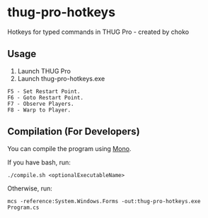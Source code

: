 # thug-pro-hotkeys

Hotkeys for typed commands in THUG Pro - created by choko

## Usage

1. Launch THUG Pro
2. Launch thug-pro-hotkeys.exe

```
F5 - Set Restart Point.
F6 - Goto Restart Point.
F7 - Observe Players.
F8 - Warp to Player.
```

## Compilation (For Developers)

You can compile the program using [Mono](http://www.mono-project.com/docs/getting-started/install/windows/).

If you have bash, run:

```
./compile.sh <optionalExecutableName>
```

Otherwise, run:

```
mcs -reference:System.Windows.Forms -out:thug-pro-hotkeys.exe Program.cs
```
